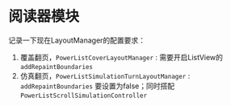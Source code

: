 # 阅读器模块

记录一下现在LayoutManager的配置要求：

1. 覆盖翻页，```PowerListCoverLayoutManager``` : 需要开启ListView的 ```addRepaintBoundaries```
2. 仿真翻页，```PowerListSimulationTurnLayoutManager``` : ```addRepaintBoundaries``` 要设置为false；同时搭配 ```PowerListScrollSimulationController```